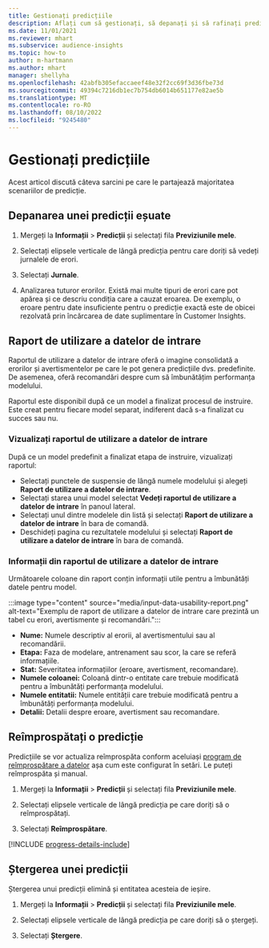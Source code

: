 ```yaml
---
title: Gestionați predicțiile
description: Aflați cum să gestionați, să depanați și să rafinați predicțiile.
ms.date: 11/01/2021
ms.reviewer: mhart
ms.subservice: audience-insights
ms.topic: how-to
author: m-hartmann
ms.author: mhart
manager: shellyha
ms.openlocfilehash: 42abfb305efaccaeef48e32f2cc69f3d36fbe73d
ms.sourcegitcommit: 49394c7216db1ec7b754db6014b651177e82ae5b
ms.translationtype: MT
ms.contentlocale: ro-RO
ms.lasthandoff: 08/10/2022
ms.locfileid: "9245480"
---
```

# <a name="manage-predictions"></a>Gestionați predicțiile

Acest articol discută câteva sarcini pe care le partajează majoritatea scenariilor de predicție.

## <a name="troubleshoot-a-failed-prediction"></a>Depanarea unei predicții eșuate

1. Mergeți la **Informații** > **Predicții** și selectați fila **Previziunile mele**.

1. Selectați elipsele verticale de lângă predicția pentru care doriți să vedeți jurnalele de erori.

1. Selectați **Jurnale**.

1. Analizarea tuturor erorilor. Există mai multe tipuri de erori care pot apărea și ce descriu condiția care a cauzat eroarea. De exemplu, o eroare pentru date insuficiente pentru o predicție exactă este de obicei rezolvată prin încărcarea de date suplimentare în Customer Insights.

## <a name="input-data-usability-report"></a>Raport de utilizare a datelor de intrare

Raportul de utilizare a datelor de intrare oferă o imagine consolidată a erorilor și avertismentelor pe care le pot genera predicțiile dvs. predefinite. De asemenea, oferă recomandări despre cum să îmbunătățim performanța modelului.

Raportul este disponibil după ce un model a finalizat procesul de instruire. Este creat pentru fiecare model separat, indiferent dacă s-a finalizat cu succes sau nu.

### <a name="view-the-input-data-usability-report"></a>Vizualizați raportul de utilizare a datelor de intrare

După ce un model predefinit a finalizat etapa de instruire, vizualizați raportul:
- Selectați punctele de suspensie de lângă numele modelului și alegeți **Raport de utilizare a datelor de intrare**.
- Selectați starea unui model selectat **Vedeți raportul de utilizare a datelor de intrare** în panoul lateral.
- Selectați unul dintre modelele din listă și selectați **Raport de utilizare a datelor de intrare** în bara de comandă.
- Deschideți pagina cu rezultatele modelului și selectați **Raport de utilizare a datelor de intrare** în bara de comandă.

### <a name="information-in-the-input-data-usability-report"></a>Informații din raportul de utilizare a datelor de intrare

Următoarele coloane din raport conțin informații utile pentru a îmbunătăți datele pentru model.

:::image type="content" source="media/input-data-usability-report.png" alt-text="Exemplu de raport de utilizare a datelor de intrare care prezintă un tabel cu erori, avertismente și recomandări.":::

- **Nume:** Numele descriptiv al erorii, al avertismentului sau al recomandării.
- **Etapa:** Faza de modelare, antrenament sau scor, la care se referă informațiile.
- **Stat:** Severitatea informațiilor (eroare, avertisment, recomandare).
- **Numele coloanei:** Coloană dintr-o entitate care trebuie modificată pentru a îmbunătăți performanța modelului.
- **Numele entitatii:** Numele entității care trebuie modificată pentru a îmbunătăți performanța modelului.
- **Detalii:** Detalii despre eroare, avertisment sau recomandare.

## <a name="refresh-a-prediction"></a>Reîmprospătați o predicție

Predicțiile se vor actualiza reîmprospăta conform aceluiași [program de reîmprospătare a datelor](schedule-refresh.md) așa cum este configurat în setări. Le puteți reîmprospăta și manual.

1. Mergeți la **Informații** > **Predicții** și selectați fila **Previziunile mele**.

1. Selectați elipsele verticale de lângă predicția pe care doriți să o reîmprospătați.

1. Selectați **Reîmprospătare**.

[!INCLUDE [progress-details-include](includes/progress-details-pane.md)]

## <a name="delete-a-prediction"></a>Ștergerea unei predicții

Ștergerea unui predicții elimină și entitatea acesteia de ieșire.

1. Mergeți la **Informații** > **Predicții** și selectați fila **Previziunile mele**.

1. Selectați elipsele verticale de lângă predicția pe care doriți să o ștergeți.

1. Selectați **Ștergere**.

